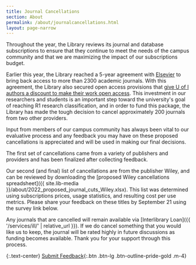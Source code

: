 ```yaml
---
title: Journal Cancellations
section: About
permalink: /about/journalcancellations.html
layout: page-narrow
---
```


Throughout the year, the Library reviews its journal and database subscriptions to ensure that they continue to meet the needs of the campus community and that we are maximizing the impact of our subscriptions budget.

Earlier this year, the Library reached a 5-year agreement with [Elsevier](https://www-sciencedirect-com.uidaho.idm.oclc.org/) to bring back access to more than 2300 academic journals. 
With this agreement, the Library also secured open access provisions that [give U of I authors a discount to make their work open access](https://www.lib.uidaho.edu/services/agreements/elsevier.html). 
This investment in our researchers and students is an important step toward the university's goal of reaching R1 research classification, and in order to fund this package, the Library has made the tough decision to cancel approximately 200 journals from two other providers.

Input from members of our campus community has always been vital to our evaluative process and any feedback you may have on these proposed cancellations is appreciated and will be used in making our final decisions.

The first set of cancellations ​came from a variety of publishers and providers and has been finalized after collecting feedback.

Our second (and final) list of cancellations are from the publisher Wiley, and can be reviewed by downloading the [proposed Wiley cancellations spreadsheet]({{ site.lib-media }}/about/2022_proposed_journal_cuts_Wiley.xlsx). 
This list was determined using subscriptions prices, usage statistics, and resulting cost per use metrics. 
Please share your feedback on these titles by September 21 using the survey link below.

Any journals that are cancelled will remain available via [Interlibrary Loan]({{ '/services/ill/' | relative_url }}). 
If we do cancel something that you would like us to keep, the journal will be rated highly in future discussions as funding becomes available. 
Thank you for your support through this process.

{:.text-center}
[Submit Feedback](https://uidaho.co1.qualtrics.com/jfe/form/SV_cUevKPbg1aulCtf){:.btn .btn-lg .btn-outline-pride-gold .m-4}
